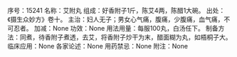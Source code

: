 序号：15241
名称：艾附丸
组成：好香附子1斤，陈艾4两，陈醋1大碗。
出处：《摄生众妙方》卷十。
主治：妇人无子；男女心气痛，腹痛，少腹痛，血气痛，不可忍者。
加减：None
功效：None
用法用量：每服100丸，白汤任下。
制备方法：同煮，待香附子煮透，去艾，将香附子炒干为末，醋面糊为丸，如梧桐子大。
临床应用：None
各家论述：None
用药禁忌：None
附注：None
